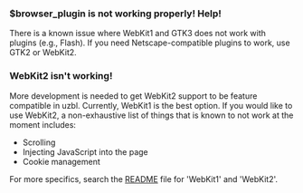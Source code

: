 ### $browser\_plugin is not working properly! Help!

There is a known issue where WebKit1 and GTK3 does not work with plugins (e.g.,
Flash). If you need Netscape-compatible plugins to work, use GTK2 or WebKit2.

### WebKit2 isn't working!

More development is needed to get WebKit2 support to be feature compatible in
uzbl. Currently, WebKit1 is the best option. If you would like to use WebKit2,
a non-exhaustive list of things that is known to not work at the moment
includes:

* Scrolling
* Injecting JavaScript into the page
* Cookie management

For more specifics, search the [README](README.md) file for 'WebKit1' and
'WebKit2'.
